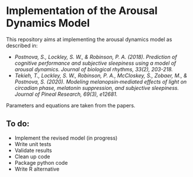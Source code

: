 # Implementation of the Arousal Dynamics Model

This repository aims at implementing the arousal dynamics model as described in:

- _Postnova, S., Lockley, S. W., & Robinson, P. A. (2018). Prediction of cognitive performance and subjective sleepiness using a model of arousal dynamics. Journal of biological rhythms, 33(2), 203-218._
- _Tekieh, T., Lockley, S. W., Robinson, P. A., McCloskey, S., Zobaer, M., & Postnova, S. (2020). Modeling melanopsin‐mediated effects of light on circadian phase, melatonin suppression, and subjective sleepiness. Journal of Pineal Research, 69(3), e12681._

Parameters and equations are taken from the papers.

## To do:

- Implement the revised model (in progress)
- Write unit tests
- Validate results
- Clean up code
- Package python code
- Write R alternative